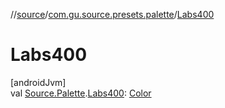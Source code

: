 //[source](../../index.md)/[com.gu.source.presets.palette](index.md)/[Labs400](-labs400.md)

# Labs400

[androidJvm]\
val [Source.Palette](../com.gu.source/-source/-palette/index.md).[Labs400](-labs400.md): [Color](https://developer.android.com/reference/kotlin/androidx/compose/ui/graphics/Color.html)

